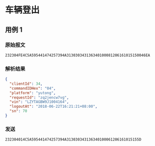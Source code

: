 # 车辆登出

## 用例 1

### 原始报文

```sh
232304FE4C5A595441474257394A313030343136340100081206161015150046EA
```

### 解析结果

```json
{
  "clientId": 34,
  "commandIDHex": "04",
  "platform": "yutong",
  "requestId": "zq2jencw7vg",
  "vin": "LZYTAGBW9J1004164",
  "logoutAt": "2018-06-22T16:21:21+08:00",
  "sn": 70
}
```

### 发送

```
232304014C5A595441474257394A313030343136340100061206161015155D
```
